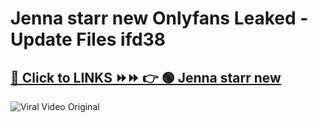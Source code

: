 
 # Jenna starr new Onlyfans Leaked - Update Files ifd38

## <h2><a href="https://clipsfans.com/Jenna_starr_new&ref=git">🔗 Click to LINKS ⏩⏩ 👉 🟢 Jenna starr new </a></h2>

<a href="https://clipsfans.com/Jenna_starr_new&ref=git" rel="nofollow" data-target="animated-image.originalLink"><img src="https://i.ibb.co.com/xMMVF88/686577567.gif" alt="Viral Video Original" style="max-width: 100%; display: inline-block;" data-target="animated-image.originalImage"></a>


